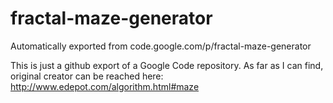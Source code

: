 # fractal-maze-generator
Automatically exported from code.google.com/p/fractal-maze-generator

This is just a github export of a Google Code repository. As far as I can find, original creator can be reached here: http://www.edepot.com/algorithm.html#maze
